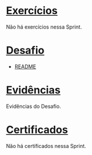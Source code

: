 # <a href="exercicios" target="_blank">Exercícios</a>
  Não há exercícios nessa Sprint.
  
# <a href="Desafio" target="_blank">Desafio</a>
  - <a href="Desafio/README.md" target="_blank">README</a>

# <a href="evidencias" target="_blank">Evidências</a>
  Evidências do Desafio.

# <a href="certificados" target="_blank">Certificados</a>

  Não há certificados nessa Sprint.
